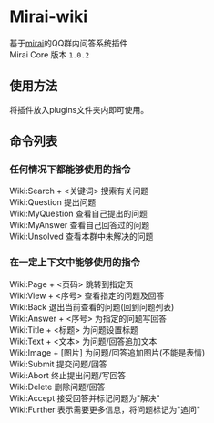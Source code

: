 # Mirai-wiki
基于[mirai](https://github.com/mamoe/mirai)的QQ群内问答系统插件  
Mirai Core 版本 `1.0.2`

## 使用方法
将插件放入plugins文件夹内即可使用。

## 命令列表
### 任何情况下都能够使用的指令
Wiki:Search + <关键词> 搜索有关问题  
Wiki:Question 提出问题  
Wiki:MyQuestion 查看自己提出的问题  
Wiki:MyAnswer 查看自己回答过的问题  
Wiki:Unsolved 查看本群中未解决的问题  
### 在一定上下文中能够使用的指令
Wiki:Page + <页码> 跳转到指定页  
Wiki:View + <序号> 查看指定的问题及回答  
Wiki:Back 退出当前查看的问题(回到问题列表)  
Wiki:Answer + <序号> 为指定的问题写回答  
Wiki:Title + <标题> 为问题设置标题  
Wiki:Text + <文本> 为问题/回答追加文本  
Wiki:Image + [图片] 为问题/回答追加图片(不能是表情)  
Wiki:Submit 提交问题/回答  
Wiki:Abort 终止提出问题/写回答  
Wiki:Delete 删除问题/回答  
Wiki:Accept 接受回答并标记问题为"解决"  
Wiki:Further 表示需要更多信息，将问题标记为"追问"  
